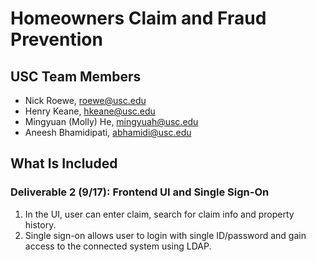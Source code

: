 # Homeowners Claim and Fraud Prevention 
## USC Team Members
  * Nick Roewe, roewe@usc.edu
  * Henry Keane, hkeane@usc.edu
  * Mingyuan (Molly) He, mingyuah@usc.edu
  * Aneesh Bhamidipati, abhamidi@usc.edu
  
## What Is Included
### Deliverable 2 (9/17): Frontend UI and Single Sign-On
1. In the UI, user can enter claim, search for claim info and property history.
2. Single sign-on allows user to login with single ID/password and gain access to the connected system using LDAP.
